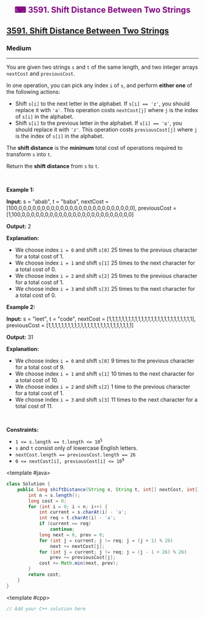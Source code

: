 <div align = "center">
<h style = "margin-bottom: 0px; margin-top: 0px; color : purple;" align = "center" class = "header">

## ⌨ 3591. Shift Distance Between Two Strings

</h>
</div>

<h2><a href="https://leetcode.com/problems/shift-distance-between-two-strings" target = "_blank">3591. Shift Distance Between Two Strings</a></h2><h3>Medium</h3><hr><p>You are given two strings <code>s</code> and <code>t</code> of the same length, and two integer arrays <code>nextCost</code> and <code>previousCost</code>.</p>

<p>In one operation, you can pick any index <code>i</code> of <code>s</code>, and perform <strong>either one</strong> of the following actions:</p>

<ul>
	<li>Shift <code>s[i]</code> to the next letter in the alphabet. If <code>s[i] == &#39;z&#39;</code>, you should replace it with <code>&#39;a&#39;</code>. This operation costs <code>nextCost[j]</code> where <code>j</code> is the index of <code>s[i]</code> in the alphabet.</li>
	<li>Shift <code>s[i]</code> to the previous letter in the alphabet. If <code>s[i] == &#39;a&#39;</code>, you should replace it with <code>&#39;z&#39;</code>. This operation costs <code>previousCost[j]</code> where <code>j</code> is the index of <code>s[i]</code> in the alphabet.</li>
</ul>

<p>The <strong>shift distance</strong> is the <strong>minimum</strong> total cost of operations required to transform <code>s</code> into <code>t</code>.</p>

<p>Return the <strong>shift distance</strong> from <code>s</code> to <code>t</code>.</p>

<p>&nbsp;</p>
<p><strong class="example">Example 1:</strong></p>

<div class="example-block">
<p><strong>Input:</strong> <span class="example-io">s = &quot;abab&quot;, t = &quot;baba&quot;, nextCost = [100,0,0,0,0,0,0,0,0,0,0,0,0,0,0,0,0,0,0,0,0,0,0,0,0,0], previousCost = [1,100,0,0,0,0,0,0,0,0,0,0,0,0,0,0,0,0,0,0,0,0,0,0,0,0]</span></p>

<p><strong>Output:</strong> <span class="example-io">2</span></p>

<p><strong>Explanation:</strong></p>

<ul>
	<li>We choose index <code>i = 0</code> and shift <code>s[0]</code> 25 times to the previous character for a total cost of 1.</li>
	<li>We choose index <code>i = 1</code> and shift <code>s[1]</code> 25 times to the next character for a total cost of 0.</li>
	<li>We choose index <code>i = 2</code> and shift <code>s[2]</code> 25 times to the previous character for a total cost of 1.</li>
	<li>We choose index <code>i = 3</code> and shift <code>s[3]</code> 25 times to the next character for a total cost of 0.</li>
</ul>
</div>

<p><strong class="example">Example 2:</strong></p>

<div class="example-block">
<p><strong>Input:</strong> <span class="example-io">s = &quot;leet&quot;, t = &quot;code&quot;, nextCost = [1,1,1,1,1,1,1,1,1,1,1,1,1,1,1,1,1,1,1,1,1,1,1,1,1,1], previousCost = [1,1,1,1,1,1,1,1,1,1,1,1,1,1,1,1,1,1,1,1,1,1,1,1,1,1]</span></p>

<p><strong>Output:</strong> <span class="example-io">31</span></p>

<p><strong>Explanation:</strong></p>

<ul>
	<li>We choose index <code>i = 0</code> and shift <code>s[0]</code> 9 times to the previous character for a total cost of 9.</li>
	<li>We choose index <code>i = 1</code> and shift <code>s[1]</code> 10 times to the next character for a total cost of 10.</li>
	<li>We choose index <code>i = 2</code> and shift <code>s[2]</code> 1 time to the previous character for a total cost of 1.</li>
	<li>We choose index <code>i = 3</code> and shift <code>s[3]</code> 11 times to the next character for a total cost of 11.</li>
</ul>
</div>

<p>&nbsp;</p>
<p><strong>Constraints:</strong></p>

<ul>
	<li><code>1 &lt;= s.length == t.length &lt;= 10<sup>5</sup></code></li>
	<li><code>s</code> and <code>t</code> consist only of lowercase English letters.</li>
	<li><code>nextCost.length == previousCost.length == 26</code></li>
	<li><code>0 &lt;= nextCost[i], previousCost[i] &lt;= 10<sup>9</sup></code></li>
</ul>

<CodeTabs :languages="[ { name: 'C++', slot: 'cpp' }, { name: 'Java', slot: 'java' } ]">

<template #java>

```java
class Solution {
    public long shiftDistance(String s, String t, int[] nextCost, int[] previousCost) {
        int n = s.length();
        long cost = 0;
        for (int i = 0; i < n; i++) {
            int current = s.charAt(i) - 'a';
            int req = t.charAt(i) - 'a';
            if (current == req)
                continue;
            long next = 0, prev = 0;
            for (int j = current; j != req; j = (j + 1) % 26)
                next += nextCost[j];
            for (int j = current; j != req; j = (j - 1 + 26) % 26)
                prev += previousCost[j];
            cost += Math.min(next, prev);
        }
        return cost;
    }
}
```

</template>

<template #cpp>

```cpp
// Add your C++ solution here
```

</template>

</CodeTabs>
